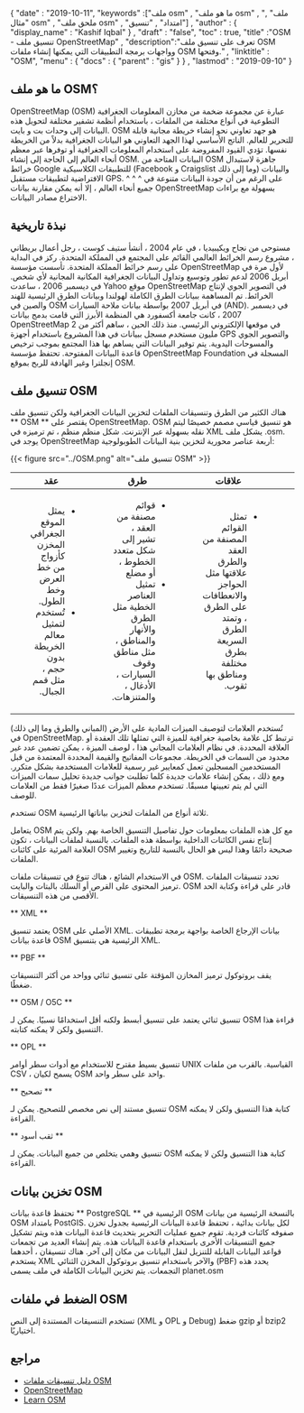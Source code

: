 {
  "date" : "2019-10-11",
  "keywords" :["ملف osm" , "ما هو ملف osm" , "ملف" , "مثال osm" , "ملحق ملف osm" , "امتداد" , "تنسيق"] ,
  "author" : {
    "display_name" : "Kashif Iqbal"
} ,
  "draft" : "false",
  "toc" : true,
  "title" :"OSM - تنسيق ملف OpenStreetMap" ,
  "description":"تعرف على تنسيق ملف OSM وواجهات برمجة التطبيقات التي يمكنها إنشاء ملفات OSM وفتحها." ,
  "linktitle" : "OSM",
  "menu" : {
    "docs" : {
      "parent" : "gis"
}
} ,
  "lastmod" : "2019-09-10"
}

## ما هو ملف OSM؟

OpenStreetMap (OSM) عبارة عن مجموعة ضخمة من مخازن المعلومات الجغرافية التطوعية في أنواع مختلفة من الملفات ، باستخدام أنظمة تشفير مختلفة لتحويل هذه البيانات إلى وحدات بت و بايت. OSM هو جهد تعاوني نحو إنشاء خريطة مجانية قابلة للتحرير للعالم. الناتج الأساسي لهذا الجهد التعاوني هو البيانات الجغرافية بدلاً من الخريطة نفسها. تؤدي القيود المفروضة على استخدام المعلومات الجغرافية أو توفرها عبر معظم أنحاء العالم إلى الحاجة إلى إنشاء OSM. البيانات المتاحة من OSM جاهزة لاستبدال خرائط Google للتطبيقات الكلاسيكية (Facebook و Craigslist وما إلى ذلك) والبيانات الافتراضية لتطبيقات مستقبل GPS. ^ ^ ^ على الرغم من أن جودة البيانات متنوعة في جميع أنحاء العالم ، إلا أنه يمكن مقارنة بيانات OpenStreetMap بسهولة مع براءات الاختراع مصادر البيانات.

## نبذة تاريخية ##

مستوحى من نجاح ويكيبيديا ، في عام 2004 ، أنشأ ستيف كوست ، رجل أعمال بريطاني ، مشروع رسم الخرائط العالمي القائم على المجتمع في المملكة المتحدة. ركز في البداية على رسم خرائط المملكة المتحدة. تأسست مؤسسة OpenStreetMap لأول مرة في أبريل 2006 لدعم تطور وتوسيع وتداول البيانات الجغرافية المكانية المجانية لأي شخص. في ديسمبر 2006 ، ساعدت Yahoo موقع OpenStreetMap في التصوير الجوي لإنتاج الخرائط. تم المساهمة ببيانات الطرق الكاملة لهولندا وبيانات الطرق الرئيسية للهند والصين في OSM في أبريل 2007 بواسطة بيانات ملاحة السيارات (AND). في ديسمبر 2007 ، كانت جامعة أكسفورد هي المنظمة الأبرز التي قامت بدمج بيانات OpenStreetMap في موقعها الإلكتروني الرئيسي. منذ ذلك الحين ، ساهم أكثر من 2 مليون مستخدم مسجل ببيانات في هذا المشروع باستخدام أجهزة GPS والتصوير الجوي والمسوحات اليدوية. يتم توفير البيانات التي يساهم بها هذا المجتمع بموجب ترخيص قاعدة البيانات المفتوحة. تحتفظ مؤسسة OpenStreetMap Foundation المسجلة في إنجلترا وغير الهادفة للربح بموقع OSM.

## تنسيق ملف OSM ##

هناك الكثير من الطرق وتنسيقات الملفات لتخزين البيانات الجغرافية ولكن تنسيق ملف ** OSM ** يقتصر على OpenStreetMap. OSM هو تنسيق قياسي مصمم خصيصًا ليتم نقله بسهولة عبر الإنترنت. شكل منظم منظم ، تم ترميزه في XML يشكل ملف .osm. يوجد في OpenStreetMap أربعة عناصر محورية لتخزين بنية البيانات الطوبولوجية:

{{< figure src="../OSM.png" alt="تنسيق ملف OSM" >}}


| عقد | طرق | علاقات | علامات
---|---|---|---|
|<ul style=";text-align:right;direction:rtl"><li style=";text-align:right;direction:rtl"> يمثل الموقع الجغرافي المخزن كأزواج من خط العرض وخط الطول.</li><li style=";text-align:right;direction:rtl"> تُستخدم لتمثيل معالم الخريطة بدون حجم ، مثل قمم الجبال.</li></ul> |<ul style=";text-align:right;direction:rtl"><li style=";text-align:right;direction:rtl"> قوائم مصنفة من العقد ، تشير إلى شكل متعدد الخطوط ، أو مضلع</li><li style=";text-align:right;direction:rtl"> تمثيل العناصر الخطية مثل الطرق والأنهار والمناطق ، مثل مناطق وقوف السيارات ، الأدغال ، والمتنزهات.</li></ul> |<ul style=";text-align:right;direction:rtl"><li style=";text-align:right;direction:rtl"> تمثل القوائم المصنفة من العقد والطرق علاقتها مثل الحواجز والانعطافات على الطرق ، وتمتد الطرق السريعة بطرق مختلفة ومناطق بها ثقوب.</li></ul> |<ul style=";text-align:right;direction:rtl"><li style=";text-align:right;direction:rtl"> تخزين البيانات الوصفية حول كائنات الخريطة. * إرفاقها دائمًا بأي عقدة أو طريقة أو علاقة</li></ul>


تُستخدم العلامات لتوصيف الميزات المادية على الأرض (المباني والطرق وما إلى ذلك) في OpenStreetMap. ترتبط كل علامة بخاصية جغرافية للميزة التي تمثلها تلك العقدة أو العلاقة المحددة. في نظام العلامات المجاني هذا ، لوصف الميزة ، يمكن تضمين عدد غير محدود من السمات في الخريطة. مجموعات المفاتيح والقيمة المحددة المعتمدة من قبل المستخدمين المسجلين تعمل كمعايير غير رسمية للعلامات المستخدمة بشكل متكرر. ومع ذلك ، يمكن إنشاء علامات جديدة كلما تطلبت جوانب جديدة تحليل سمات الميزات التي لم يتم تعيينها مسبقًا. تستخدم معظم الميزات عددًا صغيرًا فقط من العلامات للوصف.

تستخدم OSM ثلاثة أنواع من الملفات لتخزين بياناتها الرئيسية.

يتعامل OSM مع كل هذه الملفات بمعلومات حول تفاصيل التنسيق الخاصة بهم. ولكن يتم إنتاج نفس الكائنات الداخلية بواسطة هذه الملفات. بالنسبة لملفات البيانات ، تكون العلامة المرئية على كائنات OSM صحيحة دائمًا وهذا ليس هو الحال بالنسبة للتاريخ وتغيير الملفات.

في الاستخدام الشائع ، هناك تنوع في تنسيقات ملفات OSM. تحدد تنسيقات الملفات ترميز المحتوى على القرص أو السلك بالبتات والبايت. OSM قادر على قراءة وكتابة الحد الأقصى من هذه التنسيقات.

** XML **

يعتمد تنسيق OSM الأصلي على XML. بيانات الإرجاع الخاصة بواجهة برمجة تطبيقات قاعدة بيانات OSM الرئيسية هي بتنسيق XML.

** PBF **

يقف بروتوكول ترميز المخازن المؤقتة على تنسيق ثنائي وواحد من أكثر التنسيقات ضغطًا.

** O5M / O5C **

تنسيق ثنائي يعتمد على تنسيق أبسط ولكنه أقل استخدامًا نسبيًا. يمكن لـ OSM قراءة هذا التنسيق ولكن لا يمكنه كتابته.

** OPL **

تنسيق بسيط مقترح للاستخدام مع أدوات سطر أوامر UNIX القياسية. بالقرب من ملفات CSV ، يسمح لكيان OSM واحد على سطر واحد.

** تصحيح **

تنسيق مستند إلى نص مخصص للتصحيح. يمكن لـ OSM كتابة هذا التنسيق ولكن لا يمكنه القراءة.

** ثقب أسود **

تنسيق وهمي يتخلص من جميع البيانات. يمكن لـ OSM كتابة هذا التنسيق ولكن لا يمكنه القراءة.

## تخزين بيانات OSM ##

تحتفظ قاعدة بيانات ** PostgreSQL ** الرئيسية في OSM بالنسخة الرئيسية من بيانات OSM بامتداد PostGIS. لكل بيانات بدائية ، تحتفظ قاعدة البيانات الرئيسية بجدول تخزن صفوفه كائنات فردية. تقوم جميع عمليات التحرير بتحديث قاعدة البيانات هذه ويتم تشكيل جميع التنسيقات الأخرى باستخدام قاعدة البيانات هذه. يتم إنشاء العديد من تجمعات قواعد البيانات القابلة للتنزيل لنقل البيانات من مكان إلى آخر. هناك تنسيقان ، أحدهما يستخدم XML والآخر باستخدام تنسيق بروتوكول المخزن الثنائي (PBF) يحدد هذه التجمعات. يتم تخزين البيانات الكاملة في ملف يسمى planet.osm

## الضغط في ملفات OSM ##

تستخدم التنسيقات المستندة إلى النص (XML و OPL و Debug) ضغط gzip أو bzip2 اختياريًا.

## مراجع ##

* [دليل تنسيقات ملفات OSM](https://osmcode.org/file-formats-manual/#file-types)
* [OpenStreetMap](https://en.wikipedia.org/wiki/OpenStreetMap#History)
* [Learn OSM](https://learnosm.org/en/osm-data/getting-data/)


